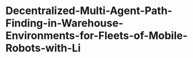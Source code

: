 # Decentralized-Multi-Agent-Path-Finding-in-Warehouse-Environments-for-Fleets-of-Mobile-Robots-with-Li